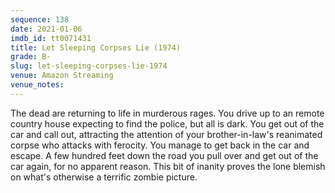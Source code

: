 ```yaml
---
sequence: 138
date: 2021-01-06
imdb_id: tt0071431
title: Let Sleeping Corpses Lie (1974)
grade: B-
slug: let-sleeping-corpses-lie-1974
venue: Amazon Streaming
venue_notes:
---
```


The dead are returning to life in murderous rages. You drive up to an remote country house expecting to find the police, but all is dark. You get out of the car and call out, attracting the attention of your brother-in-law's reanimated corpse who attacks with ferocity. You manage to get back in the car and escape. A few hundred feet down the road you pull over and get out of the car again, for no apparent reason. This bit of inanity proves the lone blemish on what's otherwise a terrific zombie picture.
